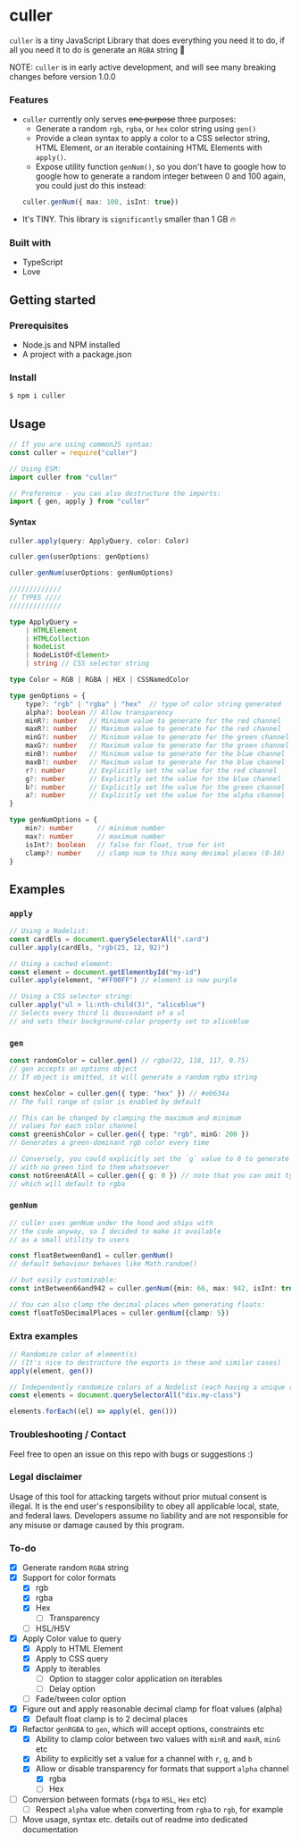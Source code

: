 # culler

`culler` is a tiny JavaScript Library that does everything you need it to do, if all you need it to do is generate an `RGBA` string 🎨

NOTE: `culler` is in early active development, and will see many breaking changes before version 1.0.0

### Features

- `culler` currently only serves ~~one purpose~~ three purposes:
  - Generate a random `rgb`, `rgba`, or `hex` color string using `gen()`
  - Provide a clean syntax to apply a color to a CSS selector string, HTML Element, or an iterable containing HTML Elements with `apply()`.
  - Expose utility function `genNum()`, so you don't have to google how to google how to generate a random integer between 0 and 100 again, you could just do this instead:
  ```ts
  culler.genNum({ max: 100, isInt: true})
  ```
- It's TINY. This library is `significantly` smaller than 1 GB 🔥

### Built with

- TypeScript
- Love

## Getting started

### Prerequisites

- Node.js and NPM installed
- A project with a package.json

### Install

```bash
$ npm i culler
```

## Usage

```ts
// If you are using commonJS syntax:
const culler = require("culler")

// Using ESM:
import culler from "culler"

// Preference - you can also destructure the imports:
import { gen, apply } from "culler"
```

#### Syntax

```ts
culler.apply(query: ApplyQuery, color: Color)

culler.gen(userOptions: genOptions)

culler.genNum(userOptions: genNumOptions)

/////////////
// TYPES ////
/////////////

type ApplyQuery =
	| HTMLElement
	| HTMLCollection
	| NodeList
	| NodeListOf<Element>
	| string // CSS selector string

type Color = RGB | RGBA | HEX | CSSNamedColor

type genOptions = {
	type?: "rgb" | "rgba" | "hex"  // type of color string generated   - default: rgba
	alpha?: boolean // Allow transparency                              - default: true
	minR?: number   // Minimum value to generate for the red channel   - default: 0
	maxR?: number   // Maximum value to generate for the red channel   - default: 255
	minG?: number	// Minimum value to generate for the green channel - default: 0
	maxG?: number	// Maximum value to generate for the green channel - default: 255
	minB?: number	// Minimum value to generate for the blue channel  - default: 0
	maxB?: number	// Maximum value to generate for the blue channel  - default: 255
	r?: number      // Explicitly set the value for the red channel    - default: undefined
	g?: number      // Explicitly set the value for the blue channel   - default: undefined
	b?: number      // Explicitly set the value for the green channel  - default: undefined
	a?: number      // Explicitly set the value for the alpha channel  - default: undefined
}

type genNumOptions = {
	min?: number      // minimum number                                - default: 0
	max?: number      // maximum number                                - default: 1
	isInt?: boolean   // false for float, true for int                 - default: false
	clamp?: number    // clamp num to this many decimal places (0-16)  - default: 2
}

```

## Examples

### `apply`

```ts
// Using a Nodelist:
const cardEls = document.querySelectorAll(".card")
culler.apply(cardEls, "rgb(25, 12, 92)")

// Using a cached element:
const element = document.getElementbyId("my-id")
culler.apply(element, "#FF00FF") // element is now purple

// Using a CSS selector string:
culler.apply("ul > li:nth-child(3)", "aliceblue")
// Selects every third li descendant of a ul
// and sets their background-color property set to aliceblue
```

### `gen`

```ts
const randomColor = culler.gen() // rgba(22, 118, 117, 0.75)
// gen accepts an options object 
// If object is omitted, it will generate a random rgba string

const hexColor = culler.gen({ type: "hex" }) // #eb634a
// The full range of color is enabled by default

// This can be changed by clamping the maximum and minimum
// values for each color channel
const greenishColor = culler.gen({ type: "rgb", minG: 200 })
// Generates a green-dominant rgb color every time

// Conversely, you could explicitly set the `g` value to 0 to generate colors
// with no green tint to them whatsoever
const notGreenAtAll = culler.gen({ g: 0 }) // note that you can omit type, 
// which will default to rgba
```

### `genNum`

```ts
// culler uses genNum under the hood and ships with 
// the code anyway, so I decided to make it available
// as a small utility to users

const floatBetween0and1 = culler.genNum()
// default behaviour behaves like Math.random()

// but easily customizable:
const intBetween66and942 = culler.genNum({min: 66, max: 942, isInt: true})

// You can also clamp the decimal places when generating floats:
const floatTo5DecimalPlaces = culler.genNum({clamp: 5})
```

### Extra examples

```ts
// Randomize color of element(s)
// (It's nice to destructure the exports in these and similar cases)
apply(element, gen())

// Independently randomize colors of a Nodelist (each having a unique random color)
const elements = document.querySelectorAll("div.my-class")

elements.forEach((el) => apply(el, gen()))
```

### Troubleshooting / Contact

Feel free to open an issue on this repo with bugs or suggestions :)

### Legal disclaimer

Usage of this tool for attacking targets without prior mutual consent is illegal. It is the end user's responsibility to obey all applicable local, state, and federal laws. Developers assume no liability and are not responsible for any misuse or damage caused by this program.

### To-do

- [x] Generate random `RGBA` string
- [x] Support for color formats
	- [x] rgb
	- [x] rgba
	- [x] Hex
 		- [ ] Transparency 
	- [ ] HSL/HSV
- [x] Apply Color value to query
	- [x] Apply to HTML Element
	- [x] Apply to CSS query
	- [x] Apply to iterables 
		- [ ] Option to stagger color application on iterables
		- [ ] Delay option
	- [ ] Fade/tween color option
- [x] Figure out and apply reasonable decimal clamp for float values (alpha)
 	- [x] Default float clamp is to 2 decimal places
- [x] Refactor `genRGBA` to `gen`, which will accept options, constraints etc
	- [x] Ability to clamp color between two values with `minR` and `maxR`, `minG` etc
	- [x] Ability to explicitly set a value for a channel with `r`, `g`, and `b`
	- [x] Allow or disable transparency for formats that support `alpha` channel
		- [x] rgba
		- [ ] Hex
- [ ] Conversion between formats (`rbga` to `HSL`, `Hex` etc)
	- [ ] Respect `alpha` value when converting from `rgba` to `rgb`, for example 
- [ ] Move usage, syntax etc. details out of readme into dedicated documentation
